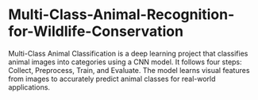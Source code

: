 # Multi-Class-Animal-Recognition-for-Wildlife-Conservation
Multi-Class Animal Classification is a deep learning project that classifies animal images into categories using a CNN model. It follows four steps: Collect, Preprocess, Train, and Evaluate. The model learns visual features from images to accurately predict animal classes for real-world applications.
